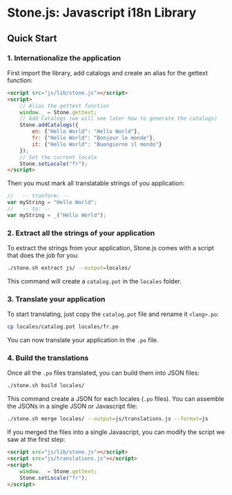 # Stone.js: Javascript i18n Library


## Quick Start

### 1. Internationalize the application

First import the library, add catalogs and create an alias for the gettext function:

```html
<script src="js/lib/stone.js"></script>
<script>
    // Alias the gettext function
    window._ = Stone.gettext;
    // Add Catalogs (we will see later how to generate the catalogs)
    Stone.addCatalogs({
        en: {"Hello World": "Hello World"},
        fr: {"Hello World": "Bonjour le monde"},
        it: {"Hello World": "Buongiorno il mondo"}
    });
    // Set the current locale
    Stone.setLocale("fr");
</script>
```

Then you must mark all translatable strings of you application:

```javascript
//   -- tranform: --
var myString = "Hello World";
//   -- to: --
var myString = _("Hello World");
```


### 2. Extract all the strings of your application

To extract the strings from your application, Stone.js comes with a script that does the job for you:

```bash
./stone.sh extract js/ --output=locales/
```

This command will create a `catalog.pot` in the `locales` folder.


### 3. Translate your application

To start translating, just copy the `catalog.pot` file and rename it `<lang>.po`:

```bash
cp locales/catalog.pot locales/fr.po
```

You can now translate your application in the `.po` file.


### 4. Build the translations

Once all the `.po` files translated, you can build them into JSON files:

```bash
./stone.sh build locales/
```

This command create a JSON for each locales (`.po` files). You can assemble the JSONs in a single JSON or Javascript file:

```bash
./stone.sh merge locales/ --output=js/translations.js --format=js
```

If you merged the files into a single Javascript, you can modify the script we saw at the first step:

```html
<script src="js/lib/stone.js"></script>
<script src="js/translations.js"></script>
<script>
    window._ = Stone.gettext;
    Stone.setLocale("fr");
</script>
```
